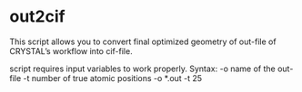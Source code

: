 # out2cif
This script allows you to convert final optimized geometry of out-file of CRYSTAL’s workflow into cif-file.

script requires input variables to work properly. 
Syntax: -o name of the out-file -t number of true atomic positions
        -o *.out -t 25
        
